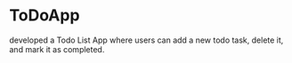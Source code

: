 # ToDoApp
developed a Todo List App where users
can add a new todo task, delete it, and mark it
as completed.
